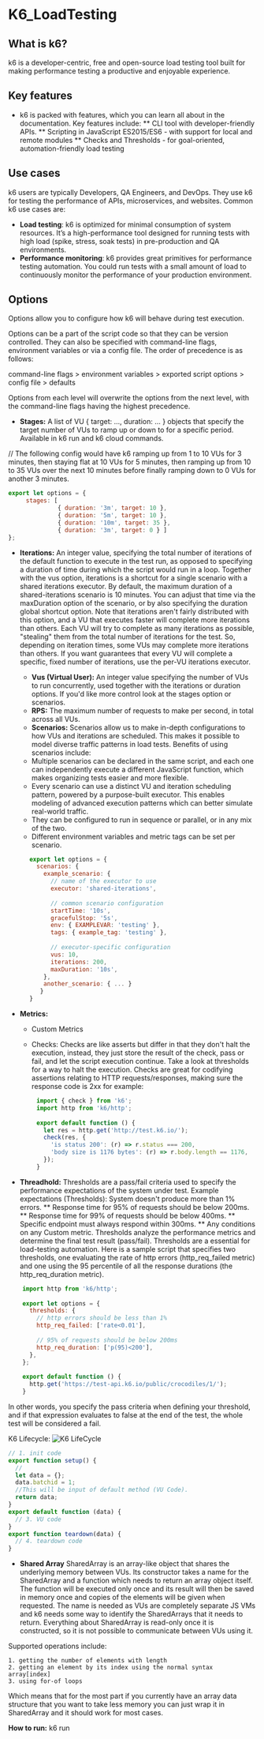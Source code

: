 # K6_LoadTesting

## What is k6?
k6 is a developer-centric, free and open-source load testing tool built for making performance testing a productive and enjoyable experience.

## Key features
* k6 is packed with features, which you can learn all about in the documentation. Key features include:
** CLI tool with developer-friendly APIs.
** Scripting in JavaScript ES2015/ES6 - with support for local and remote modules
** Checks and Thresholds - for goal-oriented, automation-friendly load testing

## Use cases
k6 users are typically Developers, QA Engineers, and DevOps. They use k6 for testing the performance of APIs, microservices, and websites. Common k6 use cases are:
* **Load testing**: 
k6 is optimized for minimal consumption of system resources. It’s a high-performance tool designed for running tests with high load (spike, stress, soak tests) in pre-production and QA environments.
* **Performance monitoring**: 
k6 provides great primitives for performance testing automation. You could run tests with a small amount of load to continuously monitor the performance of your production environment.

## Options
Options allow you to configure how k6 will behave during test execution.

Options can be a part of the script code so that they can be version controlled. They can also be specified with command-line flags, environment variables or via a config file. The order of precedence is as follows:

command-line flags > environment variables > exported script options > config file > defaults

Options from each level will overwrite the options from the next level, with the command-line flags having the highest precedence.

* **Stages:** A list of VU { target: ..., duration: ... } objects that specify the target number of VUs to ramp up or down to for a specific period. Available in k6 run and k6 cloud commands.

// The following config would have k6 ramping up from 1 to 10 VUs for 3 minutes, then staying flat at 10 VUs for 5 minutes, then ramping up from 10 to 35 VUs over the next 10 minutes before finally ramping down to 0 VUs for another 
3 minutes. 
```js
export let options = { 
     stages: [ 
              { duration: '3m', target: 10 }, 
              { duration: '5m', target: 10 }, 
              { duration: '10m', target: 35 }, 
              { duration: '3m', target: 0 } ] 
};
```
	
 * **Iterations:** An integer value, specifying the total number of iterations of the default function to execute in the test run, as opposed to specifying a duration of time during which the script would run in a loop. Together with the vus option, iterations is a shortcut for a single scenario with a shared iterations executor.
   	By default, the maximum duration of a shared-iterations scenario is 10 minutes. You can adjust that time via the maxDuration option of the scenario, or by also specifying the duration global shortcut option.
   	Note that iterations aren't fairly distributed with this option, and a VU that executes faster will complete more iterations than others. Each VU will try to complete as many iterations as possible, "stealing" them from the total number of iterations for the test. So, depending on iteration times, some VUs may complete more iterations than others. If you want guarantees that every VU will complete a specific, fixed number of iterations, use the per-VU iterations executor.

   *	**Vus (Virtual User):** An integer value specifying the number of VUs to run concurrently, used together with the iterations or duration options. If you'd like more control look at the stages option or scenarios.
   *	**RPS:** The maximum number of requests to make per second, in total across all VUs.
   *	**Scenarios:**  Scenarios allow us to make in-depth configurations to how VUs and iterations are scheduled. This makes it possible to model diverse traffic patterns in load tests. Benefits of using scenarios include:
   	*	Multiple scenarios can be declared in the same script, and each one can independently execute a different JavaScript function, which makes organizing tests easier and more flexible.
   	*	Every scenario can use a distinct VU and iteration scheduling pattern, powered by a purpose-built executor. This enables modeling of advanced execution patterns which can better simulate real-world traffic.
   	*	They can be configured to run in sequence or parallel, or in any mix of the two.
   	*	Different environment variables and metric tags can be set per scenario.
		
  ```js
		export let options = {
		  scenarios: {
		    example_scenario: {
			  // name of the executor to use 
		      executor: 'shared-iterations',
		
		      // common scenario configuration
		      startTime: '10s',
		      gracefulStop: '5s',
		      env: { EXAMPLEVAR: 'testing' },
		      tags: { example_tag: 'testing' },
		
		      // executor-specific configuration
		      vus: 10,
		      iterations: 200,
		      maxDuration: '10s',
		    },
		    another_scenario: { ... }
		   }
		}
``` 
* **Metrics:** 
	* Custom Metrics

	* Checks: Checks are like asserts but differ in that they don't halt the execution, instead, they just store the result of the check, pass or fail, and let the script execution continue. Take a look at thresholds for a way to halt the execution. Checks are great for codifying assertions relating to HTTP requests/responses, making sure the response code is 2xx for example:
```js
		import { check } from 'k6';
		import http from 'k6/http';
		
		export default function () {
		  let res = http.get('http://test.k6.io/');
		  check(res, {
		    'is status 200': (r) => r.status === 200,
		    'body size is 1176 bytes': (r) => r.body.length == 1176,
		  });
		}
```
* **Threadhold:** Thresholds are a pass/fail criteria used to specify the performance expectations of the system under test.
	Example expectations (Thresholds):
	System doesn't produce more than 1% errors.
** Response time for 95% of requests should be below 200ms.
** Response time for 99% of requests should be below 400ms.
** Specific endpoint must always respond within 300ms.
** Any conditions on any Custom metric.
	     Thresholds analyze the performance metrics and determine the final test result (pass/fail). Thresholds are a essential for load-testing automation.
	     Here is a sample script that specifies two thresholds, one evaluating the rate of http errors (http_req_failed metric) and one using the 95 percentile of all the response durations (the http_req_duration metric).

```js
	import http from 'k6/http';
	
	export let options = {
	  thresholds: {
	    // http errors should be less than 1% 
	    http_req_failed: ['rate<0.01'],   
	    
	    // 95% of requests should be below 200ms
	    http_req_duration: ['p(95)<200'], 
	  },
	};
	
	export default function () {
	  http.get('https://test-api.k6.io/public/crocodiles/1/');
	}
```

In other words, you specify the pass criteria when defining your threshold, and if that expression evaluates to false at the end of the test, the whole test will be considered a fail.

K6 Lifecycle:
![K6 LifeCycle](https://github.com/nirajp82/K6_LoadTesting/blob/main/K6LifeCycle.png)

```js
// 1. init code
export function setup() {
  //
  let data = {};
  data.batchid = 1;
  //This will be input of default method (VU Code).
  return data;
}
export default function (data) {
  // 3. VU code
}
export function teardown(data) {
  // 4. teardown code
}
```

* **Shared Array**
        SharedArray is an array-like object that shares the underlying memory between VUs. Its constructor takes a name for the SharedArray and a function which needs to return an array object itself. The function will be executed only once and its result will then be saved in memory once and copies of the elements will be given when requested. The name is needed as VUs are completely separate JS VMs and k6 needs some way to identify the SharedArrays that it needs to return.
Everything about SharedArray is read-only once it is constructed, so it is not possible to communicate between VUs using it.

Supported operations include:

	1. getting the number of elements with length
	2. getting an element by its index using the normal syntax array[index]
	3. using for-of loops
	
Which means that for the most part if you currently have an array data structure that you want to take less memory you can just wrap it in SharedArray and it should work for most cases.


**How to run:** k6 run <script name.js>
```js
import http from 'k6/http';
import { sleep } from 'k6';

export default function () {
  http.get('https://test.k6.io');
  sleep(1);
}
//Running a 30-second, 10-VU load test	
$ k6 run --vus 10 --duration 30s script.js
```
	
* **batch( requests ):** Batch multiple HTTP requests together, to issue them in parallel over multiple TCP connections.
```js
import http from 'k6/http';
import { check } from 'k6';

export default function () {
  let req1 = {
    method: 'GET',
    url: 'https://httpbin.org/get',
  };
  let req2 = {
    method: 'GET',
    url: 'https://test.k6.io',
  };
  let req3 = {
    method: 'POST',
    url: 'https://httpbin.org/post',
    body: {
      hello: 'world!',
    },
    params: {
      headers: { 'Content-Type': 'application/x-www-form-urlencoded' },
    },
  };
  let responses = http.batch([req1, req2, req3]);
  // httpbin.org should return our POST data in the response body, so
  // we check the third response object to see that the POST worked.
  check(responses[2], {
    'form data OK': (res) => JSON.parse(res.body)['form']['hello'] == 'world!',
  });
}	
```

* **Environment variables**
In k6, the environment variables are exposed through a global __ENV variable, a JS object. The source of the environment variables can be twofold. They could come from the local system and/or be explicitly passed to k6 using one or more -e NAME=VALUE CLI flags.
```js
	$ k6 run -e MY_HOSTNAME=test.k6.io script.js
	
	import { check, sleep } from 'k6';
	import http from 'k6/http';

	export default function () {
	  var r = http.get(`http://${__ENV.MY_HOSTNAME}/`);
	  check(r, {
	    'status is 200': (r) => r.status === 200,
	  });
	  sleep(5);
	}	
```	

Reference: 
https://github.com/cajames/performance-testing-with-k6
https://k6.io/docs/






